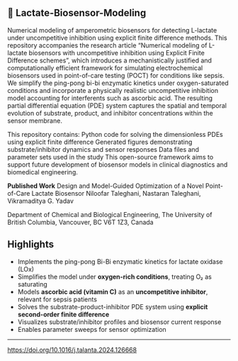 ## 🧪 Lactate-Biosensor-Modeling

Numerical modeling of amperometric biosensors for detecting L-lactate under uncompetitive inhibition using explicit finite difference methods.
This repository accompanies the research article “Numerical modeling of L-lactate biosensors with uncompetitive inhibition using Explicit Finite Difference schemes”, which introduces a mechanistically justified and computationally efficient framework for simulating electrochemical biosensors used in point-of-care testing (POCT) for conditions like sepsis.
We simplify the ping-pong bi-bi enzymatic kinetics under oxygen-saturated conditions and incorporate a physically realistic uncompetitive inhibition model accounting for interferents such as ascorbic acid. The resulting partial differential equation (PDE) system captures the spatial and temporal evolution of substrate, product, and inhibitor concentrations within the sensor membrane.

This repository contains:
Python code for solving the dimensionless PDEs using explicit finite difference
Generated figures demonstrating substrate/inhibitor dynamics and sensor responses
Data files and parameter sets used in the study
This open-source framework aims to support future development of biosensor models in clinical diagnostics and biomedical engineering.

**Published Work**
Design and Model-Guided Optimization of a Novel Point-of-Care Lactate Biosensor
Niloofar Taleghani, Nastaran Taleghani, Vikramaditya G. Yadav

Department of Chemical and Biological Engineering, The University of British Columbia, Vancouver, BC V6T 1Z3, Canada

## Highlights

- Implements the ping-pong Bi-Bi enzymatic kinetics for lactate oxidase (LOx)
- Simplifies the model under **oxygen-rich conditions**, treating O₂ as saturating
- Models **ascorbic acid (vitamin C)** as an **uncompetitive inhibitor**, relevant for sepsis patients
- Solves the substrate-product-inhibitor PDE system using **explicit second-order finite difference**
- Visualizes substrate/inhibitor profiles and biosensor current response
- Enables parameter sweeps for sensor optimization

---


https://doi.org/10.1016/j.talanta.2024.126668
